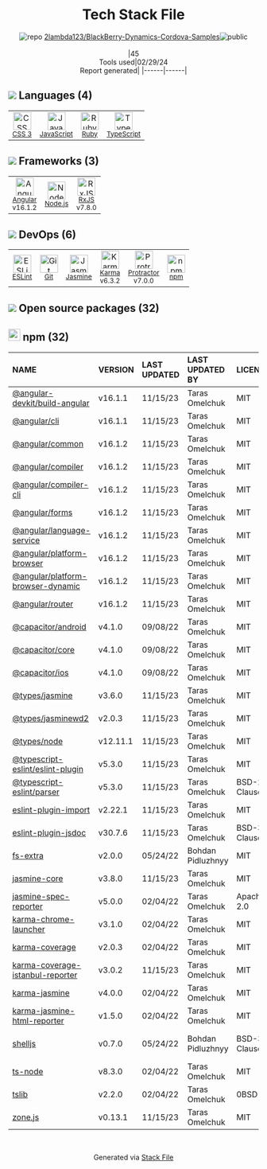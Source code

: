 <!--
&lt;--- Readme.md Snippet without images Start ---&gt;
## Tech Stack
2lambda123/BlackBerry-Dynamics-Cordova-Samples is built on the following main stack:

- [JavaScript](https://developer.mozilla.org/en-US/docs/Web/JavaScript) – Languages
- [Ruby](https://www.ruby-lang.org) – Languages
- [TypeScript](http://www.typescriptlang.org) – Languages
- [Angular](https://angular.io) – Javascript MVC Frameworks
- [Node.js](http://nodejs.org/) – Frameworks (Full Stack)
- [RxJS](http://reactivex.io/rxjs/) – Concurrency Frameworks
- [ESLint](http://eslint.org/) – Code Review
- [Jasmine](http://jasmine.github.io/) – Javascript Testing Framework
- [Karma](http://karma-runner.github.io/) – Browser Testing
- [Protractor](http://angular.github.io/protractor) – Javascript Testing Framework

Full tech stack [here](/techstack.md)

&lt;--- Readme.md Snippet without images End ---&gt;

&lt;--- Readme.md Snippet with images Start ---&gt;
## Tech Stack
2lambda123/BlackBerry-Dynamics-Cordova-Samples is built on the following main stack:

- <img width='25' height='25' src='https://img.stackshare.io/service/1209/javascript.jpeg' alt='JavaScript'/> [JavaScript](https://developer.mozilla.org/en-US/docs/Web/JavaScript) – Languages
- <img width='25' height='25' src='https://img.stackshare.io/service/989/ruby.png' alt='Ruby'/> [Ruby](https://www.ruby-lang.org) – Languages
- <img width='25' height='25' src='https://img.stackshare.io/service/1612/bynNY5dJ.jpg' alt='TypeScript'/> [TypeScript](http://www.typescriptlang.org) – Languages
- <img width='25' height='25' src='https://img.stackshare.io/service/3745/cb8U-gL6_400x400.jpg' alt='Angular'/> [Angular](https://angular.io) – Javascript MVC Frameworks
- <img width='25' height='25' src='https://img.stackshare.io/service/1011/n1JRsFeB_400x400.png' alt='Node.js'/> [Node.js](http://nodejs.org/) – Frameworks (Full Stack)
- <img width='25' height='25' src='https://img.stackshare.io/service/1796/984368.png' alt='RxJS'/> [RxJS](http://reactivex.io/rxjs/) – Concurrency Frameworks
- <img width='25' height='25' src='https://img.stackshare.io/service/3337/Q4L7Jncy.jpg' alt='ESLint'/> [ESLint](http://eslint.org/) – Code Review
- <img width='25' height='25' src='https://img.stackshare.io/service/831/7c0b595409af531b9cdeb07f8c513e8b.png' alt='Jasmine'/> [Jasmine](http://jasmine.github.io/) – Javascript Testing Framework
- <img width='25' height='25' src='https://img.stackshare.io/service/1420/TidYGd6a.png' alt='Karma'/> [Karma](http://karma-runner.github.io/) – Browser Testing
- <img width='25' height='25' src='https://img.stackshare.io/service/1754/protractor-logo1.png' alt='Protractor'/> [Protractor](http://angular.github.io/protractor) – Javascript Testing Framework

Full tech stack [here](/techstack.md)

&lt;--- Readme.md Snippet with images End ---&gt;
-->
<div align="center">

# Tech Stack File
![](https://img.stackshare.io/repo.svg "repo") [2lambda123/BlackBerry-Dynamics-Cordova-Samples](https://github.com/2lambda123/BlackBerry-Dynamics-Cordova-Samples)![](https://img.stackshare.io/public_badge.svg "public")
<br/><br/>
|45<br/>Tools used|02/29/24 <br/>Report generated|
|------|------|
</div>

## <img src='https://img.stackshare.io/languages.svg'/> Languages (4)
<table><tr>
  <td align='center'>
  <img width='36' height='36' src='https://img.stackshare.io/service/6727/css.png' alt='CSS 3'>
  <br>
  <sub><a href="https://developer.mozilla.org/en-US/docs/Web/CSS/CSS3">CSS 3</a></sub>
  <br>
  <sub></sub>
</td>

<td align='center'>
  <img width='36' height='36' src='https://img.stackshare.io/service/1209/javascript.jpeg' alt='JavaScript'>
  <br>
  <sub><a href="https://developer.mozilla.org/en-US/docs/Web/JavaScript">JavaScript</a></sub>
  <br>
  <sub></sub>
</td>

<td align='center'>
  <img width='36' height='36' src='https://img.stackshare.io/service/989/ruby.png' alt='Ruby'>
  <br>
  <sub><a href="https://www.ruby-lang.org">Ruby</a></sub>
  <br>
  <sub></sub>
</td>

<td align='center'>
  <img width='36' height='36' src='https://img.stackshare.io/service/1612/bynNY5dJ.jpg' alt='TypeScript'>
  <br>
  <sub><a href="http://www.typescriptlang.org">TypeScript</a></sub>
  <br>
  <sub></sub>
</td>

</tr>
</table>

## <img src='https://img.stackshare.io/frameworks.svg'/> Frameworks (3)
<table><tr>
  <td align='center'>
  <img width='36' height='36' src='https://img.stackshare.io/service/3745/cb8U-gL6_400x400.jpg' alt='Angular'>
  <br>
  <sub><a href="https://angular.io">Angular</a></sub>
  <br>
  <sub>v16.1.2</sub>
</td>

<td align='center'>
  <img width='36' height='36' src='https://img.stackshare.io/service/1011/n1JRsFeB_400x400.png' alt='Node.js'>
  <br>
  <sub><a href="http://nodejs.org/">Node.js</a></sub>
  <br>
  <sub></sub>
</td>

<td align='center'>
  <img width='36' height='36' src='https://img.stackshare.io/service/1796/984368.png' alt='RxJS'>
  <br>
  <sub><a href="http://reactivex.io/rxjs/">RxJS</a></sub>
  <br>
  <sub>v7.8.0</sub>
</td>

</tr>
</table>

## <img src='https://img.stackshare.io/devops.svg'/> DevOps (6)
<table><tr>
  <td align='center'>
  <img width='36' height='36' src='https://img.stackshare.io/service/3337/Q4L7Jncy.jpg' alt='ESLint'>
  <br>
  <sub><a href="http://eslint.org/">ESLint</a></sub>
  <br>
  <sub></sub>
</td>

<td align='center'>
  <img width='36' height='36' src='https://img.stackshare.io/service/1046/git.png' alt='Git'>
  <br>
  <sub><a href="http://git-scm.com/">Git</a></sub>
  <br>
  <sub></sub>
</td>

<td align='center'>
  <img width='36' height='36' src='https://img.stackshare.io/service/831/7c0b595409af531b9cdeb07f8c513e8b.png' alt='Jasmine'>
  <br>
  <sub><a href="http://jasmine.github.io/">Jasmine</a></sub>
  <br>
  <sub></sub>
</td>

<td align='center'>
  <img width='36' height='36' src='https://img.stackshare.io/service/1420/TidYGd6a.png' alt='Karma'>
  <br>
  <sub><a href="http://karma-runner.github.io/">Karma</a></sub>
  <br>
  <sub>v6.3.2</sub>
</td>

<td align='center'>
  <img width='36' height='36' src='https://img.stackshare.io/service/1754/protractor-logo1.png' alt='Protractor'>
  <br>
  <sub><a href="http://angular.github.io/protractor">Protractor</a></sub>
  <br>
  <sub>v7.0.0</sub>
</td>

<td align='center'>
  <img width='36' height='36' src='https://img.stackshare.io/service/1120/lejvzrnlpb308aftn31u.png' alt='npm'>
  <br>
  <sub><a href="https://www.npmjs.com/">npm</a></sub>
  <br>
  <sub></sub>
</td>

</tr>
</table>


## <img src='https://img.stackshare.io/group.svg' /> Open source packages (32)</h2>

## <img width='24' height='24' src='https://img.stackshare.io/service/1120/lejvzrnlpb308aftn31u.png'/> npm (32)

|NAME|VERSION|LAST UPDATED|LAST UPDATED BY|LICENSE|VULNERABILITIES|
|:------|:------|:------|:------|:------|:------|
|[@angular-devkit/build-angular](https://www.npmjs.com/@angular-devkit/build-angular)|v16.1.1|11/15/23|Taras Omelchuk |MIT|N/A|
|[@angular/cli](https://www.npmjs.com/@angular/cli)|v16.1.1|11/15/23|Taras Omelchuk |MIT|N/A|
|[@angular/common](https://www.npmjs.com/@angular/common)|v16.1.2|11/15/23|Taras Omelchuk |MIT|N/A|
|[@angular/compiler](https://www.npmjs.com/@angular/compiler)|v16.1.2|11/15/23|Taras Omelchuk |MIT|N/A|
|[@angular/compiler-cli](https://www.npmjs.com/@angular/compiler-cli)|v16.1.2|11/15/23|Taras Omelchuk |MIT|N/A|
|[@angular/forms](https://www.npmjs.com/@angular/forms)|v16.1.2|11/15/23|Taras Omelchuk |MIT|N/A|
|[@angular/language-service](https://www.npmjs.com/@angular/language-service)|v16.1.2|11/15/23|Taras Omelchuk |MIT|N/A|
|[@angular/platform-browser](https://www.npmjs.com/@angular/platform-browser)|v16.1.2|11/15/23|Taras Omelchuk |MIT|N/A|
|[@angular/platform-browser-dynamic](https://www.npmjs.com/@angular/platform-browser-dynamic)|v16.1.2|11/15/23|Taras Omelchuk |MIT|N/A|
|[@angular/router](https://www.npmjs.com/@angular/router)|v16.1.2|11/15/23|Taras Omelchuk |MIT|N/A|
|[@capacitor/android](https://www.npmjs.com/@capacitor/android)|v4.1.0|09/08/22|Taras Omelchuk |MIT|N/A|
|[@capacitor/core](https://www.npmjs.com/@capacitor/core)|v4.1.0|09/08/22|Taras Omelchuk |MIT|N/A|
|[@capacitor/ios](https://www.npmjs.com/@capacitor/ios)|v4.1.0|09/08/22|Taras Omelchuk |MIT|N/A|
|[@types/jasmine](https://www.npmjs.com/@types/jasmine)|v3.6.0|11/15/23|Taras Omelchuk |MIT|N/A|
|[@types/jasminewd2](https://www.npmjs.com/@types/jasminewd2)|v2.0.3|11/15/23|Taras Omelchuk |MIT|N/A|
|[@types/node](https://www.npmjs.com/@types/node)|v12.11.1|11/15/23|Taras Omelchuk |MIT|N/A|
|[@typescript-eslint/eslint-plugin](https://www.npmjs.com/@typescript-eslint/eslint-plugin)|v5.3.0|11/15/23|Taras Omelchuk |MIT|N/A|
|[@typescript-eslint/parser](https://www.npmjs.com/@typescript-eslint/parser)|v5.3.0|11/15/23|Taras Omelchuk |BSD-2-Clause|N/A|
|[eslint-plugin-import](https://www.npmjs.com/eslint-plugin-import)|v2.22.1|11/15/23|Taras Omelchuk |MIT|N/A|
|[eslint-plugin-jsdoc](https://www.npmjs.com/eslint-plugin-jsdoc)|v30.7.6|11/15/23|Taras Omelchuk |BSD-3-Clause|N/A|
|[fs-extra](https://www.npmjs.com/fs-extra)|v2.0.0|05/24/22|Bohdan Pidluzhnyy |MIT|N/A|
|[jasmine-core](https://www.npmjs.com/jasmine-core)|v3.8.0|11/15/23|Taras Omelchuk |MIT|N/A|
|[jasmine-spec-reporter](https://www.npmjs.com/jasmine-spec-reporter)|v5.0.0|02/04/22|Taras Omelchuk |Apache-2.0|N/A|
|[karma-chrome-launcher](https://www.npmjs.com/karma-chrome-launcher)|v3.1.0|02/04/22|Taras Omelchuk |MIT|N/A|
|[karma-coverage](https://www.npmjs.com/karma-coverage)|v2.0.3|02/04/22|Taras Omelchuk |MIT|N/A|
|[karma-coverage-istanbul-reporter](https://www.npmjs.com/karma-coverage-istanbul-reporter)|v3.0.2|11/15/23|Taras Omelchuk |MIT|N/A|
|[karma-jasmine](https://www.npmjs.com/karma-jasmine)|v4.0.0|02/04/22|Taras Omelchuk |MIT|N/A|
|[karma-jasmine-html-reporter](https://www.npmjs.com/karma-jasmine-html-reporter)|v1.5.0|02/04/22|Taras Omelchuk |MIT|N/A|
|[shelljs](https://www.npmjs.com/shelljs)|v0.7.0|05/24/22|Bohdan Pidluzhnyy |BSD-3-Clause|[CVE-2022-0144](https://github.com/advisories/GHSA-4rq4-32rv-6wp6) (High)<br/>[](https://github.com/advisories/GHSA-64g7-mvw6-v9qj) (Moderate)|
|[ts-node](https://www.npmjs.com/ts-node)|v8.3.0|02/04/22|Taras Omelchuk |MIT|N/A|
|[tslib](https://www.npmjs.com/tslib)|v2.2.0|02/04/22|Taras Omelchuk |0BSD|N/A|
|[zone.js](https://www.npmjs.com/zone.js)|v0.13.1|11/15/23|Taras Omelchuk |MIT|N/A|

<br/>
<div align='center'>

Generated via [Stack File](https://github.com/marketplace/stack-file)

